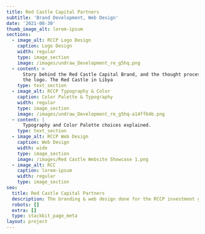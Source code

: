 ```yaml
---
title: Red Castle Capital Partners
subtitle: 'Brand Development, Web Design'
date: '2021-08-30'
thumb_image_alt: lorem-ipsum
sections:
  - image_alt: RCCP Logo Design
    caption: Logo Design
    width: regular
    type: image_section
    image: /images/undraw_Development_re_g5hq.png
  - content: >
      Story behind the Red Castle Capital Brand, and the thought process behind
      the logo. The Red Castle in Libya
    type: text_section
  - image_alt: RCCP Typography & Color
    caption: Color Palette & Typography
    width: regular
    type: image_section
    image: /images/undraw_Development_re_g5hq-a14ff64b.png
  - content: |
      Typography and Color Palette choices explained.
    type: text_section
  - image_alt: RCCP Web Design
    caption: Web Design
    width: wide
    type: image_section
    image: /images/Red Castle Website Showcase 1.png
  - image_alt: RCC
    caption: lorem-ipsum
    width: regular
    type: image_section
seo:
  title: Red Castle Capital Partners
  description: The branding & web design done for the RCCP investment group
  robots: []
  extra: []
  type: stackbit_page_meta
layout: project
---
```

